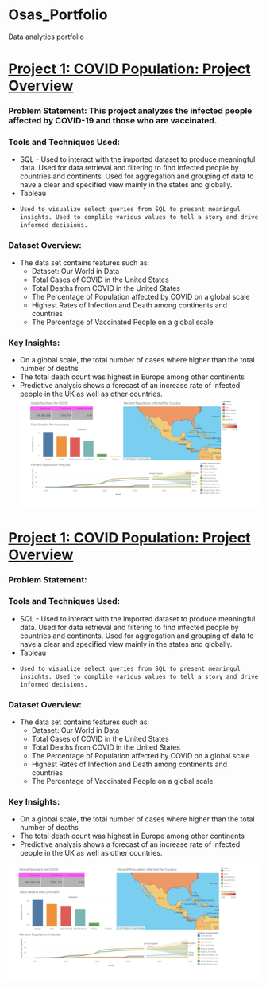 # Osas_Portfolio
Data analytics portfolio

# [Project 1:  COVID Population: Project Overview](https://github.com/osariemen1/PortfolioProjects)

### Problem Statement: This project analyzes the infected people affected by COVID-19 and those who are vaccinated.

### Tools and Techniques Used:
- SQL
      - Used to interact with the imported dataset to produce meaningful data. Used for data retrieval and filtering to find infected people by countries and continents. Used for aggregation and grouping of data to have a clear and specified view mainly in the states and globally. 
- Tableau
-     Used to visualize select queries from SQL to present meaningul insights. Used to complile various values to tell a story and drive informed decisions.

### Dataset Overview:
- The data set contains features such as:
    - Dataset: Our World in Data
    - Total Cases of COVID in the United States
    - Total Deaths from COVID in the United States 
    - The Percentage of Population affected by COVID on a global scale 
    - Highest Rates of Infection and Death among continents and countries
    - The Percentage of Vaccinated People on a global scale

### Key Insights:
- On a global scale, the total number of cases where higher than the total number of deaths
- The total death count was highest in Europe among other continents
- Predictive analysis shows a forecast of an increase rate of infected people in the UK as well as other countries.
  ![](https://github.com/osariemen1/PortfolioProjects/blob/main/COVID%20dashboard.png)






# [Project 1:  COVID Population: Project Overview](https://github.com/osariemen1/PortfolioProjects)

### Problem Statement: 

### Tools and Techniques Used:
- SQL
      - Used to interact with the imported dataset to produce meaningful data. Used for data retrieval and filtering to find infected people by countries and continents. Used for aggregation and grouping of data to have a clear and specified view mainly in the states and globally. 
- Tableau
-     Used to visualize select queries from SQL to present meaningul insights. Used to complile various values to tell a story and drive informed decisions.

### Dataset Overview:
- The data set contains features such as:
    - Dataset: Our World in Data
    - Total Cases of COVID in the United States
    - Total Deaths from COVID in the United States 
    - The Percentage of Population affected by COVID on a global scale 
    - Highest Rates of Infection and Death among continents and countries
    - The Percentage of Vaccinated People on a global scale

### Key Insights:
- On a global scale, the total number of cases where higher than the total number of deaths
- The total death count was highest in Europe among other continents
- Predictive analysis shows a forecast of an increase rate of infected people in the UK as well as other countries.

![](https://github.com/osariemen1/PortfolioProjects/blob/main/COVID%20dashboard.png)
